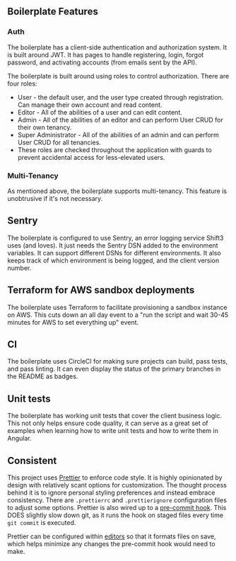 ## Boilerplate Features

### Auth

The boilerplate has a client-side authentication and authorization system. It is built around JWT. It has pages to handle registering, login, forgot password, and activating accounts (from emails sent by the API).

The boilerplate is built around using roles to control authorization. There are four roles:

* User - the default user, and the user type created through registration. Can manage their own account and read content.
* Editor - All of the abilities of a user and can edit content.
* Admin - All of the abilities of an editor and can perform User CRUD for their own tenancy.
* Super Administrator - All of the abilities of an admin and can perform User CRUD for all tenancies.
* These roles are checked throughout the application with guards to prevent accidental access for less-elevated users.

### Multi-Tenancy
As mentioned above, the boilerplate supports multi-tenancy. This feature is unobtrusive if it's not necessary.

## Sentry

The boilerplate is configured to use Sentry, an error logging service Shift3 uses (and loves). It just needs the Sentry DSN added to the environment variables. It can support different DSNs for different environments. It also keeps track of which environment is being logged, and the client version number.


## Terraform for AWS sandbox deployments

The boilerplate uses Terraform to facilitate provisioning a sandbox instance on AWS. This cuts down an all day event to a "run the script and wait 30-45 minutes for AWS to set everything up" event.

## CI

The boilerplate uses CircleCI for making sure projects can build, pass tests, and pass linting. It can even display the status of the primary branches in the README as badges.

## Unit tests

The boilerplate has working unit tests that cover the client business logic. This not only helps ensure code quality, it can serve as a great set of examples when learning how to write unit tests and how to write them in Angular.

## Consistent

This project uses [Prettier](https://prettier.io/) to enforce code style. It is highly opinionated by design with relatively scant options for customization. The thought process behind it is to ignore personal styling preferences and instead embrace consistency. There are `.prettierrc` and `.prettierignore` configuration files to adjust some options. Prettier is also wired up to a [pre-commit hook](https://git-scm.com/book/en/v2/Customizing-Git-Git-Hooks). This DOES slightly slow down git, as it runs the hook on staged files every time `git commit` is executed.

Prettier can be configured within [editors](https://prettier.io/docs/en/editors.html) so that it formats files on save, which helps minimize any changes the pre-commit hook would need to make.